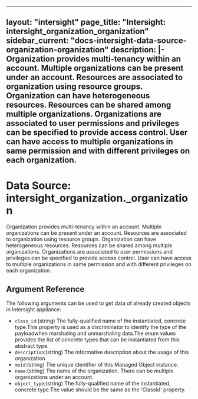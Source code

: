 
---
layout: "intersight"
page_title: "Intersight: intersight_organization_organization"
sidebar_current: "docs-intersight-data-source-organization-organization"
description: |-
Organization provides multi-tenancy within an account. Multiple organizations can be present under an account. Resources are associated to organization using resource groups. Organization can have heterogeneous resources. Resources can be shared among multiple organizations. Organizations are associated to user permissions and privileges can be specified to provide access control. User can have access to multiple organizations in same permission and with different privileges on each organization.
---

# Data Source: intersight_organization._organization
Organization provides multi-tenancy within an account. Multiple organizations can be present under an account. Resources are associated to organization using resource groups. Organization can have heterogeneous resources. Resources can be shared among multiple organizations. Organizations are associated to user permissions and privileges can be specified to provide access control. User can have access to multiple organizations in same permission and with different privileges on each organization.
## Argument Reference
The following arguments can be used to get data of already created objects in Intersight appliance:
* `class_id`:(string) The fully-qualified name of the instantiated, concrete type.This property is used as a discriminator to identify the type of the payloadwhen marshaling and unmarshaling data.The enum values provides the list of concrete types that can be instantiated from this abstract type. 
* `description`:(string) The informative description about the usage of this organization. 
* `moid`:(string) The unique identifier of this Managed Object instance. 
* `name`:(string) The name of the organization. There can be multiple organizations under an account. 
* `object_type`:(string) The fully-qualified name of the instantiated, concrete type.The value should be the same as the 'ClassId' property. 
